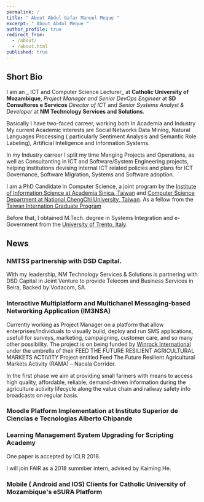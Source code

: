 ```yaml
---
permalink: /
title: " About Abdul Gafar Manuel Meque "
excerpt: " About Abdul Meque "
author_profile: true
redirect_from:
  - /about/
  - /about.html
published: true
---
```


## Short Bio
I am an  _ ICT and Computer Science Lecturer_ at **Catholic University of Mozambique**, _Project Manager and Senior DevOps Engineer_  at **SD Consultores e Servicos** _Director of ICT_ and _Senior Systems Analyst & Developer_ at **NM Technology Services and Solutions**. 

Basically I have two-faced carreer, working both in Academia and Industry
My current Academic interests are Social Networks Data Mining, Natural Languages Processing ( particularly Sentiment Analysis and Semantic Role Labeling), Artificial Inteligence and Information Systems. 

In my  Industry carreer I split my time Manging Projects and Operations, as well as Consultanting  in ICT and Software/System Engineering projects, helping institutions devising internal ICT related policies and plans for  ICT Governance, Software Migration, Systems and Software adoption.

I am a PhD Candidate in Computer Science, a joint program by the [Institute of Information Science at Academia Sinica, Taiwan](http://www.iis.sinica.edu.tw "IIS Sinica") and [Computer Science Department at National ChengChi University, Taiwan](http://cs.nccu.edu.tw "CS at NCCU"). As a fellow from the [Taiwan Internation Graduate Program](tigp.sinica.edu.tw "TIGP")

Before that, I obtained M.Tech. degree in Systems Integration and e-Government from the [University of Trento, Italy](https://www.disi.unitn.it "UNITN").

## News
### NMTSS partnership with DSD Capital.
With my leadership,  NM Technology Services & Solutions is partnering with DSD Capital in Joint Venture to provide Telecom and Business Services in Beira, Backed by Vodacom, SA.

### Interactive Multiplatform and Multichanel Messaging-based Networking Application (IM3NSA)
Currently working as Project Manager on a platform that allow enterprises/individuals to visually build, deploy and run SMS applications, usefull for surveys, marketing, campaigning, customer care, and so many other possibility. The project is on being funded by [Winrock International](https://www.winrock.org/project/rama/ "WINROCK RAMA") under the umbrella of their FEED THE FUTURE RESILIENT AGRICULTURAL MARKETS ACTIVITY Project entitled Feed The Future Resilient Agricultural Markets Activity (RAMA) – Nacala Corridor.

In the first phase we aim at providing small farmers with means to access high quality, affordable, reliable, demand-driven information during the agriculture activity lifecycle along the value chain and railway safety info broadcasts on regular basis.

### Moodle Platform Implementation at Instituto Superior de Ciencias e Tecnologias Alberto Chipande

### Learning Management System Upgrading for Scripting Academy
One paper is accepted by ICLR 2018.

I will join FAIR as a 2018 summber intern, advised by Kaiming He. 

### Mobile ( Android and IOS) Clients for Catholic University of Mozambique's eSURA Platform

